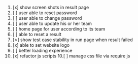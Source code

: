 1. [x] show screen shots in result page
2. [ ] user able to reset password
3. [ ] user able to change password
3. [ ] user able to update his or her team
4. [ ] home page for user according to its team
5. [ ] able to reset a result
6. [>] show test case stability in run page when result failed
7. [x] able to set website logo
8. [ ] better loading experience
9. [x] refactor js scripts
10.[ ] manage css file via require js
